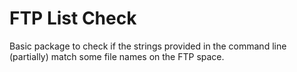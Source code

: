 FTP List Check
==============

Basic package to check if the strings provided in the command
line (partially) match some file names on the FTP space.
